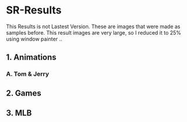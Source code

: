 # SR-Results
  This Results is not Lastest Version. These are images that were made as samples before.
This result images are very large, so I reduced it to 25% using window painter .. 

## 1. Animations
###   A. Tom & Jerry

## 2. Games
  
## 3. MLB





